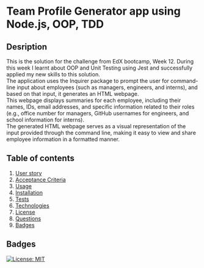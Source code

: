 # Team Profile Generator app using Node.js, OOP, TDD

## Desription
This is the solution for the challenge from EdX bootcamp, Week 12. During this week I learnt about OOP and Unit Testing using Jest and successfully applied my new skills to this solution.  
The application uses the Inquirer package to prompt the user for command-line input about employees (such as managers, engineers, and interns), and based on that input, it generates an HTML webpage.  
This webpage displays summaries for each employee, including their names, IDs, email addresses, and specific information related to their roles (e.g., office number for managers, GitHub usernames for engineers, and school information for interns).  
The generated HTML webpage serves as a visual representation of the input provided through the command line, making it easy to view and share employee information in a formatted manner.

## Table of contents
1. [User story](#user_story)
2. [Acceptance Criteria](#acceptance_criteria)
3. [Usage](#usage)
4. [Installation](#installation)
5. [Tests](#tests)
6. [Technologies](#technologies) 
7. [License](#license)
8. [Questions](#questions)
9. [Badges](#badges)

## Badges 
[![License: MIT](https://img.shields.io/badge/License-MIT-yellow.svg)](https://opensource.org/licenses/MIT)

